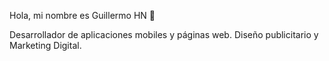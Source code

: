 Hola, mi nombre es Guillermo HN 👋

Desarrollador de aplicaciones mobiles y páginas web.
Diseño publicitario y Marketing Digital.



